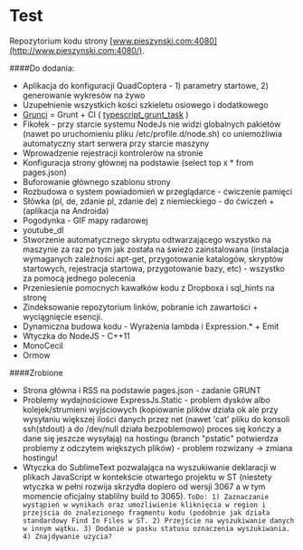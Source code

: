 Test
======
Repozytorium kodu strony [www.pieszynski.com:4080](http://www.pieszynski.com:4080/).

####Do dodania:

* Aplikacja do konfiguracji QuadCoptera - 1) parametry startowe, 2) generowanie wykresów na żywo
* Uzupełnienie wszystkich kości szkieletu osiowego i dodatkowego
* [Grunci](https://github.com/pieszynski/grunci) = Grunt + CI ( [typescript_grunt_task](https://github.com/ribose/dev-grunt-build) )
* Fikołek - przy starcie systemu NodeJs nie widzi globalnych pakietów (nawet po uruchomieniu pliku /etc/profile.d/node.sh) co uniemożliwia automatyczny start serwera przy starcie maszyny
* Wprowadzenie rejestracji kontrolerów na stronie
* Konfiguracja strony głównej na podstawie (select top x * from pages.json)
* Buforowanie głównego szablonu strony
* Rozbudowa o system powiadomień w przeglądarce - ćwiczenie pamięci
* Słówka (pl, de, zdanie pl, zdanie de) z niemieckiego - do ćwiczeń + (aplikacja na Androida)
* Pogodynka - GIF mapy radarowej
* youtube_dl
* Stworzenie automatycznego skryptu odtwarzającego wszystko na maszynie za raz po tym jak została na świeżo zainstalowana (instalacja wymaganych zależności apt-get, przygotowanie katalogów, skryptów startowych, rejestracja startowa, przygotowanie bazy, etc) - wszystko za pomocą jednego polecenia
* Przeniesienie pomocnych kawałków kodu z Dropboxa i sql_hints na stronę
* Zindeksowanie repozytorium linków, pobranie ich zawartości + wyciągnięcie esencji.
* Dynamiczna budowa kodu - Wyrażenia lambda i Expression.* + Emit
* Wtyczka do NodeJS - C++11
* MonoCecil
* Ormow

####Zrobione
* Strona główna i RSS na podstawie pages.json - zadanie GRUNT
* Problemy wydajnościowe ExpressJs.Static - problem dysków albo kolejek/strumieni wyjściowych (kopiowanie plików działa ok ale przy wysyłaniu większej ilości danych przez net (nawet 'cat' pliku do konsoli ssh(stdout) a do /dev/null działa bezpoblemowo) proces się kończy a dane się jeszcze wysyłają) na hostingu (branch "pstatic" potwierdza problemy z odczytem większych plików) - problem rozwizany -> zmiana hostingu!
* Wtyczka do SublimeText pozwalająca na wyszukiwanie deklaracji w plikach JavaScript w kontekście otwartego projektu w ST (niestety wtyczka w pełni rozwija skrzydła dopiero od wersji 3067 a w tym momencie oficjalny stablilny build to 3065). ```ToDo: 1) Zaznaczanie wystąpień w wynikach oraz umożliwienie kliknięcia w region i przejścia do znalezionego fragmentu kodu (podobnie jak działa standardowy Find In Files w ST. 2) Przejście na wyszukiwanie danych w innym wątku. 3) Dodanie w pasku statusu oznaczenia wyszukiwania. 4) Znajdywanie użycia?```
